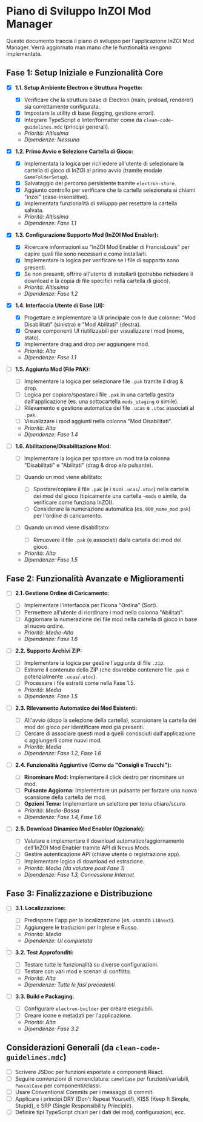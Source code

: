 # Piano di Sviluppo InZOI Mod Manager

Questo documento traccia il piano di sviluppo per l'applicazione InZOI Mod Manager. Verrà aggiornato man mano che le funzionalità vengono implementate.

## Fase 1: Setup Iniziale e Funzionalità Core

- [x] **1.1. Setup Ambiente Electron e Struttura Progetto:**

  - [x] Verificare che la struttura base di Electron (main, preload, renderer) sia correttamente configurata.
  - [x] Impostare le utility di base (logging, gestione errori).
  - [x] Integrare TypeScript e linter/formatter come da `clean-code-guidelines.mdc` (principi generali).

  - _Priorità: Altissima_
  - _Dipendenze: Nessuna_

- [x] **1.2. Primo Avvio e Selezione Cartella di Gioco:**

  - [x] Implementata la logica per richiedere all'utente di selezionare la cartella di gioco di InZOI al primo avvio (tramite modale `GameFolderSetup`).
  - [x] Salvataggio del percorso persistente tramite `electron-store`.
  - [x] Aggiunto controllo per verificare che la cartella selezionata si chiami "inzoi" (case-insensitive).
  - [x] Implementata funzionalità di sviluppo per resettare la cartella salvata.

  - _Priorità: Altissima_
  - _Dipendenze: Fase 1.1_

- [x] **1.3. Configurazione Supporto Mod (InZOI Mod Enabler):**

  - [x] Ricercare informazioni su "InZOI Mod Enabler di FrancisLouis" per capire quali file sono necessari e come installarli.
  - [x] Implementare la logica per verificare se i file di supporto sono presenti.
  - [x] Se non presenti, offrire all'utente di installarli (potrebbe richiedere il download e la copia di file specifici nella cartella di gioco).

  - _Priorità: Altissima_
  - _Dipendenze: Fase 1.2_

- [x] **1.4. Interfaccia Utente di Base (UI):**

  - [x] Progettare e implementare la UI principale con le due colonne: "Mod Disabilitati" (sinistra) e "Mod Abilitati" (destra).
  - [x] Creare componenti UI riutilizzabili per visualizzare i mod (nome, stato).
  - [x] Implementare drag and drop per aggiungere mod.

  - _Priorità: Alta_
  - _Dipendenze: Fase 1.1_

- [ ] **1.5. Aggiunta Mod (File PAK):**

  - [ ] Implementare la logica per selezionare file `.pak` tramite il drag & drop.
  - [ ] Logica per copiare/spostare i file `.pak` in una cartella gestita dall'applicazione (es. una sottocartella `mods_staging` o simile).
  - [ ] Rilevamento e gestione automatica dei file `.ucas` e `.utoc` associati al `.pak`.
  - [ ] Visualizzare i mod aggiunti nella colonna "Mod Disabilitati".

  - _Priorità: Alta_
  - _Dipendenze: Fase 1.4_

- [ ] **1.6. Abilitazione/Disabilitazione Mod:**

  - [ ] Implementare la logica per spostare un mod tra la colonna "Disabilitati" e "Abilitati" (drag & drop e/o pulsante).
  - [ ] Quando un mod viene abilitato:

    - [ ] Spostare/copiare il file `.pak` (e i suoi `.ucas`/`.utoc`) nella cartella dei mod del gioco (tipicamente una cartella `~mods` o simile, da verificare come funziona InZOI).
    - [ ] Considerare la numerazione automatica (es. `000_nome_mod.pak`) per l'ordine di caricamento.

  - [ ] Quando un mod viene disabilitato:

    - [ ] Rimuovere il file `.pak` (e associati) dalla cartella dei mod del gioco.

  - _Priorità: Alta_
  - _Dipendenze: Fase 1.5_

## Fase 2: Funzionalità Avanzate e Miglioramenti

- [ ] **2.1. Gestione Ordine di Caricamento:**

  - [ ] Implementare l'interfaccia per l'icona "Ordina" (Sort).
  - [ ] Permettere all'utente di riordinare i mod nella colonna "Abilitati".
  - [ ] Aggiornare la numerazione dei file mod nella cartella di gioco in base al nuovo ordine.

  - _Priorità: Medio-Alta_
  - _Dipendenze: Fase 1.6_

- [ ] **2.2. Supporto Archivi ZIP:**

  - [ ] Implementare la logica per gestire l'aggiunta di file `.zip`.
  - [ ] Estrarre il contenuto dello ZIP (che dovrebbe contenere file `.pak` e potenzialmente `.ucas`/`.utoc`).
  - [ ] Processare i file estratti come nella Fase 1.5.

  - _Priorità: Media_
  - _Dipendenze: Fase 1.5_

- [ ] **2.3. Rilevamento Automatico dei Mod Esistenti:**

  - [ ] All'avvio (dopo la selezione della cartella), scansionare la cartella dei mod del gioco per identificare mod già presenti.
  - [ ] Cercare di associare questi mod a quelli conosciuti dall'applicazione o aggiungerli come nuovi mod.

  - _Priorità: Media_
  - _Dipendenze: Fase 1.2, Fase 1.6_

- [ ] **2.4. Funzionalità Aggiuntive (Come da "Consigli e Trucchi"):**

  - [ ] **Rinominare Mod:** Implementare il click destro per rinominare un mod.
  - [ ] **Pulsante Aggiorna:** Implementare un pulsante per forzare una nuova scansione della cartella dei mod.
  - [ ] **Opzioni Tema:** Implementare un selettore per tema chiaro/scuro.

  - _Priorità: Medio-Bassa_
  - _Dipendenze: Fase 1.4, Fase 1.6_

- [ ] **2.5. Download Dinamico Mod Enabler (Opzionale):**

  - [ ] Valutare e implementare il download automatico/aggiornamento dell'InZOI Mod Enabler tramite API di Nexus Mods.
  - [ ] Gestire autenticazione API (chiave utente o registrazione app).
  - [ ] Implementare logica di download ed estrazione.

  - _Priorità: Media (da valutare post Fase 1)_
  - _Dipendenze: Fase 1.3, Connessione Internet_

## Fase 3: Finalizzazione e Distribuzione

- [ ] **3.1. Localizzazione:**

  - [ ] Predisporre l'app per la localizzazione (es. usando `i18next`).
  - [ ] Aggiungere le traduzioni per Inglese e Russo.

  - _Priorità: Media_
  - _Dipendenze: UI completata_

- [ ] **3.2. Test Approfonditi:**

  - [ ] Testare tutte le funzionalità su diverse configurazioni.
  - [ ] Testare con vari mod e scenari di conflitto.

  - _Priorità: Alta_
  - _Dipendenze: Tutte le fasi precedenti_

- [ ] **3.3. Build e Packaging:**

  - [ ] Configurare `electron-builder` per creare eseguibili.
  - [ ] Creare icone e metadati per l'applicazione.

  - _Priorità: Alta_
  - _Dipendenze: Fase 3.2_

## Considerazioni Generali (da `clean-code-guidelines.mdc`)

- [ ] Scrivere JSDoc per funzioni esportate e componenti React.
- [ ] Seguire convenzioni di nomenclatura: `camelCase` per funzioni/variabili, `PascalCase` per componenti/classi.
- [ ] Usare Conventional Commits per i messaggi di commit.
- [ ] Applicare i principi DRY (Don't Repeat Yourself), KISS (Keep It Simple, Stupid), e SRP (Single Responsibility Principle).
- [ ] Definire tipi TypeScript chiari per i dati dei mod, configurazioni, ecc.
